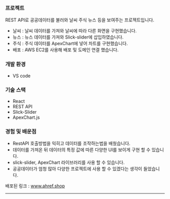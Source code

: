 ### 프로젝트
REST API로 공공데이터를 불러와 날씨 주식 뉴스 등을 보여주는 프로젝트입니다. 
- 날씨 : 날씨 데이터를 가져와 날씨에 따라 다른 화면을 구현했습니다. 
- 뉴스 : 뉴스 데이터를 가져와 Slick-slider에 삽입하였습니다.
- 주식 : 주식 데이터를 ApexChart에 넣어 차트를 구현했습니다.
- 배포 : AWS EC2를 사용해 배포 및 도메인 연결 했습니다.

### 개발 환경
- VS code

### 기술 스택
- React
- REST API
- Slick-Slider
- ApexChart.js

### 경험 및 배운점

- RestAPI 호출방법을 익히고 데이터를 조작하는법을 배웠습니다.
- 데이터를 가져온 뒤 데이터의 특정 값에 따른 다양한 UI를 보이게 구현 할 수 있습니다.
- slick-slider, ApexChart 라이브러리를 사용 할 수 있습니다.
- 공공데이터가 엄청 많아 다양한 프로젝트에 사용 할 수 있겠다는 생각이 들었습니다.



배포된 링크 : www.ahref.shop

---
